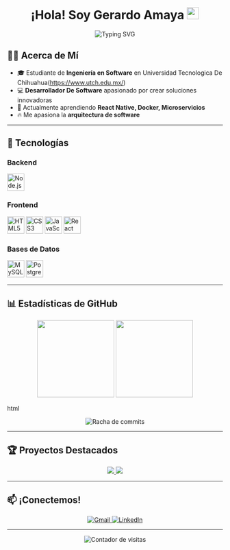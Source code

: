 <h1 align="center">¡Hola! Soy Gerardo Amaya <img src="https://media.giphy.com/media/hvRJCLFzcasrR4ia7z/giphy.gif" width="28"></h1>

<p align="center">
  <img src="https://readme-typing-svg.herokuapp.com?font=Fira+Code&pause=1000&color=36BCF7FF&width=435&lines=¡Hola!+Soy+Gerardo+Amaya;Desarrollador+Full+Stack;Apasionado+por+la+tecnología" alt="Typing SVG" />
</p>

## 👨‍💻 Acerca de Mí

- 🎓 Estudiante de **Ingeniería en Software** en Universidad Tecnologica De Chihuahua(https://www.utch.edu.mx/)
- 💻 **Desarrollador De Software** apasionado por crear soluciones innovadoras
- 🌱 Actualmente aprendiendo **React Native, Docker, Microservicios**
- 🔥 Me apasiona la **arquitectura de software**

---

## 🚀 Tecnologías

### Backend
<p align="left">
  <img src="https://cdn.jsdelivr.net/gh/devicons/devicon/icons/nodejs/nodejs-original.svg" alt="Node.js" width="40" height="40"/>
  <!-- Añade más iconos según tus tecnologías -->
</p>

### Frontend
<p align="left">
  <img src="https://cdn.jsdelivr.net/gh/devicons/devicon/icons/html5/html5-original.svg" alt="HTML5" width="40" height="40"/>
  <img src="https://cdn.jsdelivr.net/gh/devicons/devicon/icons/css3/css3-original.svg" alt="CSS3" width="40" height="40"/>
  <img src="https://cdn.jsdelivr.net/gh/devicons/devicon/icons/javascript/javascript-original.svg" alt="JavaScript" width="40" height="40"/>
  <img src="https://cdn.jsdelivr.net/gh/devicons/devicon/icons/react/react-original.svg" alt="React" width="40" height="40"/>
</p>

### Bases de Datos
<p align="left">
  <img src="https://cdn.jsdelivr.net/gh/devicons/devicon/icons/mysql/mysql-original.svg" alt="MySQL" width="40" height="40"/>
  <img src="https://cdn.jsdelivr.net/gh/devicons/devicon/icons/postgresql/postgresql-original.svg" alt="PostgreSQL" width="40" height="40"/>
</p>

---

## 📊 Estadísticas de GitHub

<div align="center">
  <img height="180em" src="https://github-readme-stats.vercel.app/api?username=Gera-Amaya&show_icons=true&theme=tokyonight&include_all_commits=true&count_private=true&locale=es"/>
  <img height="180em" src="https://github-readme-stats.vercel.app/api/top-langs/?username=Gera-Amaya&layout=compact&langs_count=8&theme=tokyonight&locale=es"/>
</div>

html
<div align="center">
  <img src="https://github-readme-streak-stats-salesp07.vercel.app/?user=Gera-Amaya&theme=tokyonight" alt="Racha de commits"/>
</div>

---

## 🏆 Proyectos Destacados

<div align="center">
  <a href="https://github.com/Gera-Amaya/portfolio">
    <img src="https://github-readme-stats.vercel.app/api/pin/?username=Gera-Amaya&repo=portfolio&theme=tokyonight&locale=es" />
  </a>
  <a href="https://github.com/Gera-Amaya/firebase-inventory-app">
    <img src="https://github-readme-stats.vercel.app/api/pin/?username=Gera-Amaya&repo=firebase-inventory-app&theme=tokyonight&locale=es" />
  </a>
</div>

---

## 📫 ¡Conectemos!

<div align="center">
  <a href="gamayamolina@gmail.com">
    <img src="https://img.shields.io/badge/Gmail-333333?style=for-the-badge&logo=gmail&logoColor=red" alt="Gmail"/>
  </a>
  <a href="https://www.linkedin.com/in/Gera-Amaya/">
    <img src="https://img.shields.io/badge/LinkedIn-0077B5?style=for-the-badge&logo=linkedin&logoColor=white" alt="LinkedIn"/>
  </a>
</div>

---

<div align="center">
  <img src="https://komarev.com/ghpvc/?username=Gera-Amaya&label=Visitas+al+perfil&color=0e75b6&style=flat" alt="Contador de visitas" />
</div>
